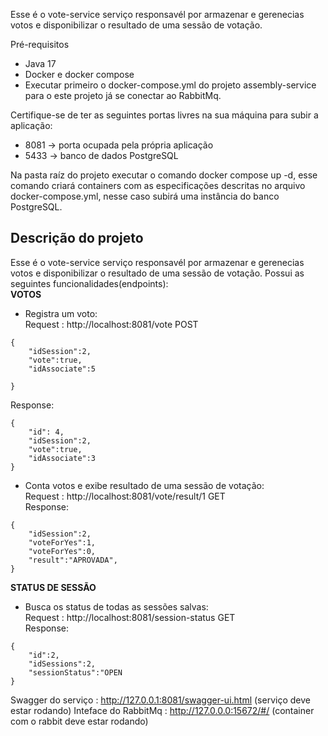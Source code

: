 Esse é o vote-service serviço responsavél por armazenar e gerenecias votos e disponibilizar o resultado de uma sessão de votação.

Pré-requisitos
- Java 17
- Docker e docker compose 
- Executar primeiro o docker-compose.yml do projeto assembly-service para o este projeto já se conectar ao RabbitMq. 
  
Certifique-se de ter as seguintes portas livres na sua máquina para subir a aplicação:<br>
- 8081 -> porta ocupada pela própria aplicação
- 5433 -> banco de dados PostgreSQL

Na pasta raíz do projeto executar o comando docker compose up -d, esse comando criará containers com as especificações descritas no arquivo docker-compose.yml, nesse caso subirá uma instância do banco PostgreSQL.

<h2>Descrição do projeto</h2>
Esse é o vote-service serviço responsavél por armazenar e gerenecias votos e disponibilizar o resultado de uma sessão de votação.
Possui as seguintes funcionalidades(endpoints): <br>
<strong>VOTOS</strong>

- Registra um voto:<br>
Request : http://localhost:8081/vote POST<br>
````
{
    "idSession":2,
    "vote":true,
    "idAssociate":5

}
````
Response:
````
{
    "id": 4,
    "idSession":2,
    "vote":true,
    "idAssociate":3
}
````
- Conta votos e exibe resultado de uma sessão de votação:<br>
Request : http://localhost:8081/vote/result/1 GET<br>
Response:
````
{
    "idSession":2,
    "voteForYes":1,
    "voteForYes":0,
    "result":"APROVADA",
}
````

<strong>STATUS DE SESSÃO</strong>

- Busca os status de todas as sessões salvas:<br>
Request : http://localhost:8081/session-status GET<br>
Response:
````
{
    "id":2,
    "idSessions":2,
    "sessionStatus":"OPEN
}
````
Swagger do serviço : http://127.0.0.1:8081/swagger-ui.html (serviço deve estar rodando)
Inteface do RabbitMq : http://127.0.0.0:15672/#/ (container com o rabbit deve estar rodando)
